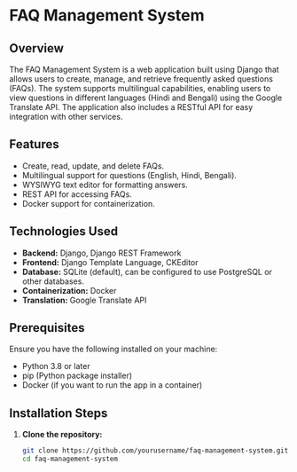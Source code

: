 # FAQ Management System

## Overview

The FAQ Management System is a web application built using Django that allows users to create, manage, and retrieve frequently asked questions (FAQs). The system supports multilingual capabilities, enabling users to view questions in different languages (Hindi and Bengali) using the Google Translate API. The application also includes a RESTful API for easy integration with other services.

## Features

- Create, read, update, and delete FAQs.
- Multilingual support for questions (English, Hindi, Bengali).
- WYSIWYG text editor for formatting answers.
- REST API for accessing FAQs.
- Docker support for containerization.

## Technologies Used

- **Backend:** Django, Django REST Framework
- **Frontend:** Django Template Language, CKEditor
- **Database:** SQLite (default), can be configured to use PostgreSQL or other databases.
- **Containerization:** Docker
- **Translation:** Google Translate API

## Prerequisites

Ensure you have the following installed on your machine:

- Python 3.8 or later
- pip (Python package installer)
- Docker (if you want to run the app in a container)

## Installation Steps

1. **Clone the repository:**

   ```bash
   git clone https://github.com/yourusername/faq-management-system.git
   cd faq-management-system
